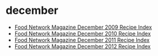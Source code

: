 # december

 * [Food Network Magazine December 2009 Recipe Index](index/f/food-network-magazine-december-2009-recipe-index.json)
 * [Food Network Magazine December 2010 Recipe Index](index/f/food-network-magazine-december-2010-recipe-index.json)
 * [Food Network Magazine December 2011 Recipe Index](index/f/food-network-magazine-december-2011-recipe-index.json)
 * [Food Network Magazine December 2012 Recipe Index](index/f/food-network-magazine-december-2012-recipe-index.json)
